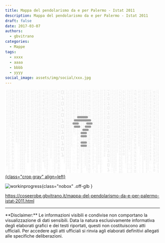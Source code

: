```yaml
---
title: Mappa del pendolarismo da e per Palermo - Istat 2011
description: Mappa del pendolarismo da e per Palermo - Istat 2011
draft: false
date: 2017-03-07
authors:
  - gbvitrano
categories:
  - Mappe
tags:
  - xxxx
  - aaaa
  - bbbb
  - yyyy
social_image: assets/img/social/xxx.jpg
---
```

<style>
.md-typeset code { background-color: #fff0;}  
.md-typeset pre>code { background-color: #fff0;}  
</style>
[![pendolarismo](xxx.jpg "Mappa del pendolarismo da e per Palermo - Istat 2011" ){class="crop gray" align=left}](index.md)

![workinprogress](https://coseerobe.it/assets/img/workinprogress.jpg "Work in progress"){class="nobox" .off-glb }
<!-- more -->

https://coseerobe.gbvitrano.it/mappa-del-pendolarismo-da-e-per-palermo-istat-2011.html

<hr>
**Disclaimer:** Le informazioni visibili e condivise non comportano la visualizzazione di dati sensibili. Data la natura esclusivamente informativa degli elaborati grafici e dei testi riportati, questi non costituiscono atti ufficiali. Per accedere agli atti ufficiali si rinvia agli elaborati definitivi allegati alle specifiche deliberazioni.